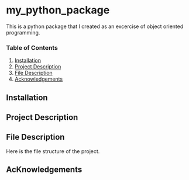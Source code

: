 # my_python_package
This is a python package that I created as an excercise of object oriented programming. 



### Table of Contents
1. [Installation](#installation)
2. [Project Description](#desc)
3. [File Description](#files)
4. [Acknowledgements](#licensing)




## Installation <a name="installation"></a>

## Project Description<a name="desc"></a>

## File Description<a name="files"></a>
Here is the file structure of the project.



## AcKnowledgements<a name="licensing"></a>